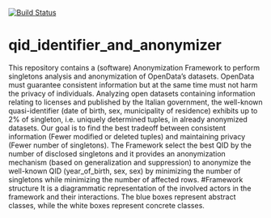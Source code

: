 
[![Build Status](https://travis-ci.com/MatteoPastore/qid_identifier_and_anonymizer.svg?branch=master)](https://travis-ci.com/MatteoPastore/qid_identifier_and_anonymizer)
# qid_identifier_and_anonymizer
This repository contains a (software) Anonymization Framework to perform singletons analysis and anonymization of OpenData’s datasets. OpenData must guarantee consistent information but at the same time must not harm the privacy of individuals. Analyzing open datasets containing information relating to licenses and published by the Italian government, the well-known quasi-identifier (date of birth, sex, municipality of residence) exhibits up to 2% of singleton, i.e. uniquely determined tuples, in already anonymized datasets. Our goal is to find the best tradeoff between consistent information (Fewer modified or deleted tuples) and maintaining privacy (Fewer number of singletons). The Framework select the best QID by the number of disclosed singletons and it provides an anonymization mechanism (based on generalization and suppression) to anonymize the well-known QID (year_of_birth, sex, sex) by minimizing the number of singletons while minimizing the number of affected rows. 
#Framework structure
It is a diagrammatic representation of the involved actors in the framework and their interactions. The blue boxes represent abstract classes, while the white boxes represent concrete classes.
